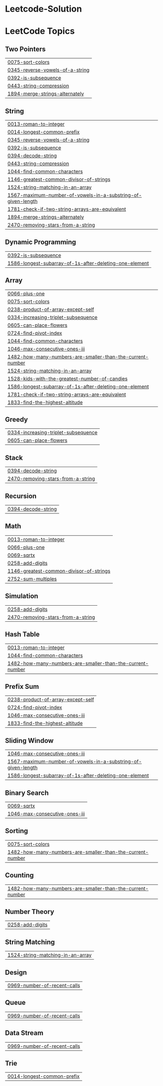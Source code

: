 # Leetcode-Solution
<!---LeetCode Topics Start-->
# LeetCode Topics
## Two Pointers
|  |
| ------- |
| [0075-sort-colors](https://github.com/Nensi1311/Leetcode-Solution/tree/master/0075-sort-colors) |
| [0345-reverse-vowels-of-a-string](https://github.com/Nensi1311/Leetcode-Solution/tree/master/0345-reverse-vowels-of-a-string) |
| [0392-is-subsequence](https://github.com/Nensi1311/Leetcode-Solution/tree/master/0392-is-subsequence) |
| [0443-string-compression](https://github.com/Nensi1311/Leetcode-Solution/tree/master/0443-string-compression) |
| [1894-merge-strings-alternately](https://github.com/Nensi1311/Leetcode-Solution/tree/master/1894-merge-strings-alternately) |
## String
|  |
| ------- |
| [0013-roman-to-integer](https://github.com/Nensi1311/Leetcode-Solution/tree/master/0013-roman-to-integer) |
| [0014-longest-common-prefix](https://github.com/Nensi1311/Leetcode-Solution/tree/master/0014-longest-common-prefix) |
| [0345-reverse-vowels-of-a-string](https://github.com/Nensi1311/Leetcode-Solution/tree/master/0345-reverse-vowels-of-a-string) |
| [0392-is-subsequence](https://github.com/Nensi1311/Leetcode-Solution/tree/master/0392-is-subsequence) |
| [0394-decode-string](https://github.com/Nensi1311/Leetcode-Solution/tree/master/0394-decode-string) |
| [0443-string-compression](https://github.com/Nensi1311/Leetcode-Solution/tree/master/0443-string-compression) |
| [1044-find-common-characters](https://github.com/Nensi1311/Leetcode-Solution/tree/master/1044-find-common-characters) |
| [1146-greatest-common-divisor-of-strings](https://github.com/Nensi1311/Leetcode-Solution/tree/master/1146-greatest-common-divisor-of-strings) |
| [1524-string-matching-in-an-array](https://github.com/Nensi1311/Leetcode-Solution/tree/master/1524-string-matching-in-an-array) |
| [1567-maximum-number-of-vowels-in-a-substring-of-given-length](https://github.com/Nensi1311/Leetcode-Solution/tree/master/1567-maximum-number-of-vowels-in-a-substring-of-given-length) |
| [1781-check-if-two-string-arrays-are-equivalent](https://github.com/Nensi1311/Leetcode-Solution/tree/master/1781-check-if-two-string-arrays-are-equivalent) |
| [1894-merge-strings-alternately](https://github.com/Nensi1311/Leetcode-Solution/tree/master/1894-merge-strings-alternately) |
| [2470-removing-stars-from-a-string](https://github.com/Nensi1311/Leetcode-Solution/tree/master/2470-removing-stars-from-a-string) |
## Dynamic Programming
|  |
| ------- |
| [0392-is-subsequence](https://github.com/Nensi1311/Leetcode-Solution/tree/master/0392-is-subsequence) |
| [1586-longest-subarray-of-1s-after-deleting-one-element](https://github.com/Nensi1311/Leetcode-Solution/tree/master/1586-longest-subarray-of-1s-after-deleting-one-element) |
## Array
|  |
| ------- |
| [0066-plus-one](https://github.com/Nensi1311/Leetcode-Solution/tree/master/0066-plus-one) |
| [0075-sort-colors](https://github.com/Nensi1311/Leetcode-Solution/tree/master/0075-sort-colors) |
| [0238-product-of-array-except-self](https://github.com/Nensi1311/Leetcode-Solution/tree/master/0238-product-of-array-except-self) |
| [0334-increasing-triplet-subsequence](https://github.com/Nensi1311/Leetcode-Solution/tree/master/0334-increasing-triplet-subsequence) |
| [0605-can-place-flowers](https://github.com/Nensi1311/Leetcode-Solution/tree/master/0605-can-place-flowers) |
| [0724-find-pivot-index](https://github.com/Nensi1311/Leetcode-Solution/tree/master/0724-find-pivot-index) |
| [1044-find-common-characters](https://github.com/Nensi1311/Leetcode-Solution/tree/master/1044-find-common-characters) |
| [1046-max-consecutive-ones-iii](https://github.com/Nensi1311/Leetcode-Solution/tree/master/1046-max-consecutive-ones-iii) |
| [1482-how-many-numbers-are-smaller-than-the-current-number](https://github.com/Nensi1311/Leetcode-Solution/tree/master/1482-how-many-numbers-are-smaller-than-the-current-number) |
| [1524-string-matching-in-an-array](https://github.com/Nensi1311/Leetcode-Solution/tree/master/1524-string-matching-in-an-array) |
| [1528-kids-with-the-greatest-number-of-candies](https://github.com/Nensi1311/Leetcode-Solution/tree/master/1528-kids-with-the-greatest-number-of-candies) |
| [1586-longest-subarray-of-1s-after-deleting-one-element](https://github.com/Nensi1311/Leetcode-Solution/tree/master/1586-longest-subarray-of-1s-after-deleting-one-element) |
| [1781-check-if-two-string-arrays-are-equivalent](https://github.com/Nensi1311/Leetcode-Solution/tree/master/1781-check-if-two-string-arrays-are-equivalent) |
| [1833-find-the-highest-altitude](https://github.com/Nensi1311/Leetcode-Solution/tree/master/1833-find-the-highest-altitude) |
## Greedy
|  |
| ------- |
| [0334-increasing-triplet-subsequence](https://github.com/Nensi1311/Leetcode-Solution/tree/master/0334-increasing-triplet-subsequence) |
| [0605-can-place-flowers](https://github.com/Nensi1311/Leetcode-Solution/tree/master/0605-can-place-flowers) |
## Stack
|  |
| ------- |
| [0394-decode-string](https://github.com/Nensi1311/Leetcode-Solution/tree/master/0394-decode-string) |
| [2470-removing-stars-from-a-string](https://github.com/Nensi1311/Leetcode-Solution/tree/master/2470-removing-stars-from-a-string) |
## Recursion
|  |
| ------- |
| [0394-decode-string](https://github.com/Nensi1311/Leetcode-Solution/tree/master/0394-decode-string) |
## Math
|  |
| ------- |
| [0013-roman-to-integer](https://github.com/Nensi1311/Leetcode-Solution/tree/master/0013-roman-to-integer) |
| [0066-plus-one](https://github.com/Nensi1311/Leetcode-Solution/tree/master/0066-plus-one) |
| [0069-sqrtx](https://github.com/Nensi1311/Leetcode-Solution/tree/master/0069-sqrtx) |
| [0258-add-digits](https://github.com/Nensi1311/Leetcode-Solution/tree/master/0258-add-digits) |
| [1146-greatest-common-divisor-of-strings](https://github.com/Nensi1311/Leetcode-Solution/tree/master/1146-greatest-common-divisor-of-strings) |
| [2752-sum-multiples](https://github.com/Nensi1311/Leetcode-Solution/tree/master/2752-sum-multiples) |
## Simulation
|  |
| ------- |
| [0258-add-digits](https://github.com/Nensi1311/Leetcode-Solution/tree/master/0258-add-digits) |
| [2470-removing-stars-from-a-string](https://github.com/Nensi1311/Leetcode-Solution/tree/master/2470-removing-stars-from-a-string) |
## Hash Table
|  |
| ------- |
| [0013-roman-to-integer](https://github.com/Nensi1311/Leetcode-Solution/tree/master/0013-roman-to-integer) |
| [1044-find-common-characters](https://github.com/Nensi1311/Leetcode-Solution/tree/master/1044-find-common-characters) |
| [1482-how-many-numbers-are-smaller-than-the-current-number](https://github.com/Nensi1311/Leetcode-Solution/tree/master/1482-how-many-numbers-are-smaller-than-the-current-number) |
## Prefix Sum
|  |
| ------- |
| [0238-product-of-array-except-self](https://github.com/Nensi1311/Leetcode-Solution/tree/master/0238-product-of-array-except-self) |
| [0724-find-pivot-index](https://github.com/Nensi1311/Leetcode-Solution/tree/master/0724-find-pivot-index) |
| [1046-max-consecutive-ones-iii](https://github.com/Nensi1311/Leetcode-Solution/tree/master/1046-max-consecutive-ones-iii) |
| [1833-find-the-highest-altitude](https://github.com/Nensi1311/Leetcode-Solution/tree/master/1833-find-the-highest-altitude) |
## Sliding Window
|  |
| ------- |
| [1046-max-consecutive-ones-iii](https://github.com/Nensi1311/Leetcode-Solution/tree/master/1046-max-consecutive-ones-iii) |
| [1567-maximum-number-of-vowels-in-a-substring-of-given-length](https://github.com/Nensi1311/Leetcode-Solution/tree/master/1567-maximum-number-of-vowels-in-a-substring-of-given-length) |
| [1586-longest-subarray-of-1s-after-deleting-one-element](https://github.com/Nensi1311/Leetcode-Solution/tree/master/1586-longest-subarray-of-1s-after-deleting-one-element) |
## Binary Search
|  |
| ------- |
| [0069-sqrtx](https://github.com/Nensi1311/Leetcode-Solution/tree/master/0069-sqrtx) |
| [1046-max-consecutive-ones-iii](https://github.com/Nensi1311/Leetcode-Solution/tree/master/1046-max-consecutive-ones-iii) |
## Sorting
|  |
| ------- |
| [0075-sort-colors](https://github.com/Nensi1311/Leetcode-Solution/tree/master/0075-sort-colors) |
| [1482-how-many-numbers-are-smaller-than-the-current-number](https://github.com/Nensi1311/Leetcode-Solution/tree/master/1482-how-many-numbers-are-smaller-than-the-current-number) |
## Counting
|  |
| ------- |
| [1482-how-many-numbers-are-smaller-than-the-current-number](https://github.com/Nensi1311/Leetcode-Solution/tree/master/1482-how-many-numbers-are-smaller-than-the-current-number) |
## Number Theory
|  |
| ------- |
| [0258-add-digits](https://github.com/Nensi1311/Leetcode-Solution/tree/master/0258-add-digits) |
## String Matching
|  |
| ------- |
| [1524-string-matching-in-an-array](https://github.com/Nensi1311/Leetcode-Solution/tree/master/1524-string-matching-in-an-array) |
## Design
|  |
| ------- |
| [0969-number-of-recent-calls](https://github.com/Nensi1311/Leetcode-Solution/tree/master/0969-number-of-recent-calls) |
## Queue
|  |
| ------- |
| [0969-number-of-recent-calls](https://github.com/Nensi1311/Leetcode-Solution/tree/master/0969-number-of-recent-calls) |
## Data Stream
|  |
| ------- |
| [0969-number-of-recent-calls](https://github.com/Nensi1311/Leetcode-Solution/tree/master/0969-number-of-recent-calls) |
## Trie
|  |
| ------- |
| [0014-longest-common-prefix](https://github.com/Nensi1311/Leetcode-Solution/tree/master/0014-longest-common-prefix) |
<!---LeetCode Topics End-->